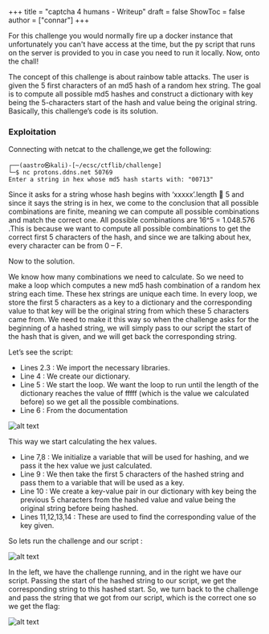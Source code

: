 +++
title = "captcha 4 humans - Writeup"
draft = false
ShowToc = false
author = ["connar"]
+++

For this challenge you would normally fire up a docker instance that unfortunately you can't have access at the time, but the py script that runs on the server is provided to you in case you need to run it locally. Now, onto the chall!  


The concept of this challenge is about rainbow table attacks. The user is given the 5 first characters of an md5 hash of a random hex string. The goal is to compute all possible md5 hashes and construct a dictionary with key being the 5-characters start of the hash and value being the original string. Basically, this challenge’s code is its solution.

### Exploitation  
Connecting with netcat to the challenge,we get the following:  
```
┌──(aastro㉿kali)-[~/ecsc/ctflib/challenge]
└─$ nc protons.ddns.net 50769
Enter a string in hex whose md5 hash starts with: "00713"
```

Since it asks for a string whose hash begins with ‘xxxxx’.length  5 and since it says the string is in hex, we come to the conclusion that all possible combinations are finite, meaning we can compute all possible combinations and match the correct one. All possible combinations are 16^5 = 1.048.576 .This is because we want to compute all possible combinations to get the correct first 5 characters of the hash, and since we are talking about hex, every character can be from 0 – F.  

Now to the solution.  

We know how many combinations we need to calculate. So we need to make a loop which computes a new md5 hash combination of a random hex string each time. These hex strings are unique each time. In every loop, we store the first 5 characters as a key to a dictionary and the corresponding value to that key will be the original string from which these 5 characters came from. We need to make it this way so when the challenge asks for the beginning of a hashed string, we will simply pass to our script the start of the hash that is given, and we will get back the corresponding string.  

Let’s see the script:  
- Lines 2.3 : We import the necessary libraries.
- Line 4 : We create our dictionary.
- Line 5 : We start the loop. We want the loop to run until the length of the dictionary reaches the value of fffff (which is the value we calculated before) so we get all the possible combinations.
- Line 6 : From the documentation

![alt text](/posts/writeups/ctflib/captcha4humans/captcha1.png)  

This way we start calculating the hex values.  

- Line 7,8 : We initialize a variable that will be used for hashing, and we pass it the hex value we just calculated.
- Line 9 : We then take the first 5 characters of the hashed string and pass them to a variable that will be used as a key.
- Line 10 : We create a key-value pair in our dictionary with key being the previous 5 characters from the hashed value and value being the original string before being hashed.
- Lines 11,12,13,14 : These are used to find the corresponding value of the key given.  

So lets run the challenge and our script :  

![alt text](/posts/writeups/ctflib/captcha4humans/captcha2.png)  

In the left, we have the challenge running, and in the right we have our script. Passing the start of the hashed string to our script, we get the corresponding string to this hashed start. So, we turn back to the challenge and pass the string that we got from our script, which is the correct one so we get the flag:  

![alt text](/posts/writeups/ctflib/captcha4humans/captcha3.png)  
